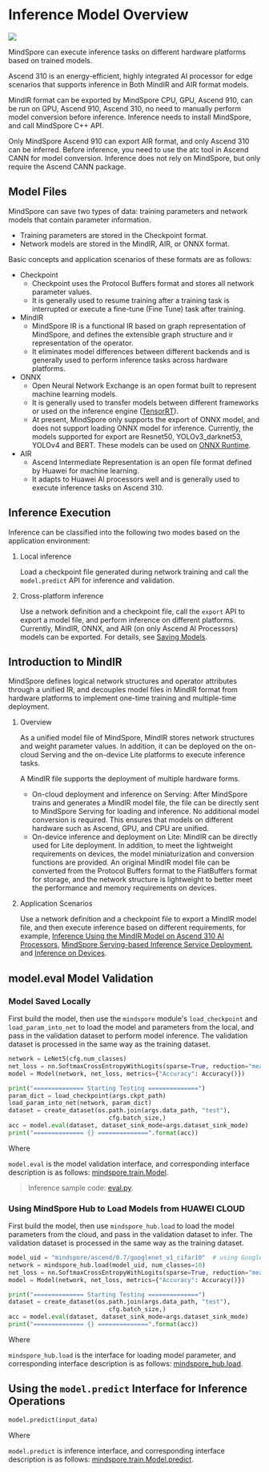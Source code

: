 # Inference Model Overview

<a href="https://gitee.com/mindspore/docs/blob/master/tutorials/experts/source_en/infer/inference.md" target="_blank"><img src="https://mindspore-website.obs.cn-north-4.myhuaweicloud.com/website-images/master/resource/_static/logo_source_en.png"></a>

MindSpore can execute inference tasks on different hardware platforms based on trained models.

Ascend 310 is an energy-efficient, highly integrated AI processor for edge scenarios that supports inference in Both MindIR and AIR format models.

MindIR format can be exported by MindSpore CPU, GPU, Ascend 910, can be run on GPU, Ascend 910, Ascend 310, no need to manually perform model conversion before inference. Inference needs to install MindSpore, and call MindSpore C++ API.

Only MindSpore Ascend 910 can export AIR format, and only Ascend 310 can be inferred. Before inference, you need to use the atc tool in Ascend CANN for model conversion. Inference does not rely on MindSpore, but only require the Ascend CANN package.

## Model Files

MindSpore can save two types of data: training parameters and network models that contain parameter information.

- Training parameters are stored in the Checkpoint format.
- Network models are stored in the MindIR, AIR, or ONNX format.

Basic concepts and application scenarios of these formats are as follows:

- Checkpoint
    - Checkpoint uses the Protocol Buffers format and stores all network parameter values.
    - It is generally used to resume training after a training task is interrupted or execute a fine-tune (Fine Tune) task after training.
- MindIR
    - MindSpore IR is a functional IR based on graph representation of MindSpore, and defines the extensible graph structure and ir representation of the operator.
    - It eliminates model differences between different backends and is generally used to perform inference tasks across hardware platforms.
- ONNX
    - Open Neural Network Exchange is an open format built to represent machine learning models.
    - It is generally used to transfer models between different frameworks or used on the inference engine ([TensorRT](https://docs.nvidia.com/deeplearning/tensorrt/python_api/index.html)).
    - At present, MindSpore only supports the export of ONNX model, and does not support loading ONNX model for inference. Currently, the models supported for export are Resnet50, YOLOv3_darknet53, YOLOv4 and BERT. These models can be used on [ONNX Runtime](https://onnxruntime.ai/).
- AIR
    - Ascend Intermediate Representation is an open file format defined by Huawei for machine learning.
    - It adapts to Huawei AI processors well and is generally used to execute inference tasks on Ascend 310.

## Inference Execution

Inference can be classified into the following two modes based on the application environment:

1. Local inference

    Load a checkpoint file generated during network training and call the `model.predict` API for inference and validation.

2. Cross-platform inference

    Use a network definition and a checkpoint file, call the `export` API to export a model file, and perform inference on different platforms. Currently, MindIR, ONNX, and AIR (on only Ascend AI Processors) models can be exported. For details, see [Saving Models](https://www.mindspore.cn/tutorials/en/master/advanced/model/save.html).

## Introduction to MindIR

MindSpore defines logical network structures and operator attributes through a unified IR, and decouples model files in MindIR format from hardware platforms to implement one-time training and multiple-time deployment.

1. Overview

    As a unified model file of MindSpore, MindIR stores network structures and weight parameter values. In addition, it can be deployed on the on-cloud Serving and the on-device Lite platforms to execute inference tasks.

    A MindIR file supports the deployment of multiple hardware forms.

    - On-cloud deployment and inference on Serving: After MindSpore trains and generates a MindIR model file, the file can be directly sent to MindSpore Serving for loading and inference. No additional model conversion is required. This ensures that models on different hardware such as Ascend, GPU, and CPU are unified.
    - On-device inference and deployment on Lite: MindIR can be directly used for Lite deployment. In addition, to meet the lightweight requirements on devices, the model miniaturization and conversion functions are provided. An original MindIR model file can be converted from the Protocol Buffers format to the FlatBuffers format for storage, and the network structure is lightweight to better meet the performance and memory requirements on devices.

2. Application Scenarios

    Use a network definition and a checkpoint file to export a MindIR model file, and then execute inference based on different requirements, for example, [Inference Using the MindIR Model on Ascend 310 AI Processors](https://www.mindspore.cn/tutorials/experts/en/master/infer/ascend_310_mindir.html), [MindSpore Serving-based Inference Service Deployment](https://www.mindspore.cn/serving/docs/en/master/serving_example.html), and [Inference on Devices](https://www.mindspore.cn/lite/docs/en/master/index.html).

## model.eval Model Validation

### Model Saved Locally

First build the model, then use the `mindspore` module's `load_checkpoint` and `load_param_into_net` to load the model and parameters from the local, and pass in the validation dataset to perform model inference. The validation dataset is processed in the same way as the training dataset.

```python
network = LeNet5(cfg.num_classes)
net_loss = nn.SoftmaxCrossEntropyWithLogits(sparse=True, reduction="mean")
model = Model(network, net_loss, metrics={"Accuracy": Accuracy()})

print("============== Starting Testing ==============")
param_dict = load_checkpoint(args.ckpt_path)
load_param_into_net(network, param_dict)
dataset = create_dataset(os.path.join(args.data_path, "test"),
                            cfg.batch_size,)
acc = model.eval(dataset, dataset_sink_mode=args.dataset_sink_mode)
print("============== {} ==============".format(acc))
```

Where

`model.eval` is the model validation interface, and corresponding interface description is as follows: [mindspore.train.Model](https://www.mindspore.cn/docs/en/master/api_python/train/mindspore.train.Model.html#mindspore.train.Model).

> Inference sample code: [eval.py](https://gitee.com/mindspore/models/blob/master/official/cv/lenet/eval.py).

### Using MindSpore Hub to Load Models from HUAWEI CLOUD

First build the model, then use `mindspore_hub.load` to load the model parameters from the cloud, and pass in the validation dataset to infer. The validation dataset is processed in the same way as the training dataset.

```python
model_uid = "mindspore/ascend/0.7/googlenet_v1_cifar10"  # using GoogleNet as an example.
network = mindspore_hub.load(model_uid, num_classes=10)
net_loss = nn.SoftmaxCrossEntropyWithLogits(sparse=True, reduction="mean")
model = Model(network, net_loss, metrics={"Accuracy": Accuracy()})

print("============== Starting Testing ==============")
dataset = create_dataset(os.path.join(args.data_path, "test"),
                            cfg.batch_size,)
acc = model.eval(dataset, dataset_sink_mode=args.dataset_sink_mode)
print("============== {} ==============".format(acc))
```

Where

`mindspore_hub.load` is the interface for loading model parameter, and corresponding interface description is as follows: [mindspore_hub.load](https://www.mindspore.cn/hub/docs/en/master/hub.html#mindspore_hub.load).

## Using the `model.predict` Interface for Inference Operations

```python
model.predict(input_data)
```

Where

`model.predict` is inference interface, and corresponding interface description is as follows: [mindspore.train.Model.predict](https://www.mindspore.cn/docs/en/master/api_python/train/mindspore.train.Model.html#mindspore.train.Model.predict).
